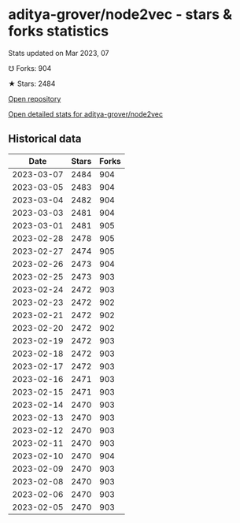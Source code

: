 # aditya-grover/node2vec - stars & forks statistics

Stats updated on Mar 2023, 07

☋ Forks: 904

★ Stars: 2484

[Open repository](https://github.com/aditya-grover/node2vec)

[Open detailed stats for aditya-grover/node2vec](https://reviewgithub.com/rep/aditya-grover/node2vec)

## Historical data
| Date | Stars | Forks |
|------|-------|-------|
| 2023-03-07 | 2484 | 904 | 
| 2023-03-05 | 2483 | 904 | 
| 2023-03-04 | 2482 | 904 | 
| 2023-03-03 | 2481 | 904 | 
| 2023-03-01 | 2481 | 905 | 
| 2023-02-28 | 2478 | 905 | 
| 2023-02-27 | 2474 | 905 | 
| 2023-02-26 | 2473 | 904 | 
| 2023-02-25 | 2473 | 903 | 
| 2023-02-24 | 2472 | 903 | 
| 2023-02-23 | 2472 | 902 | 
| 2023-02-21 | 2472 | 902 | 
| 2023-02-20 | 2472 | 902 | 
| 2023-02-19 | 2472 | 903 | 
| 2023-02-18 | 2472 | 903 | 
| 2023-02-17 | 2472 | 903 | 
| 2023-02-16 | 2471 | 903 | 
| 2023-02-15 | 2471 | 903 | 
| 2023-02-14 | 2470 | 903 | 
| 2023-02-13 | 2470 | 903 | 
| 2023-02-12 | 2470 | 903 | 
| 2023-02-11 | 2470 | 903 | 
| 2023-02-10 | 2470 | 904 | 
| 2023-02-09 | 2470 | 903 | 
| 2023-02-08 | 2470 | 903 | 
| 2023-02-06 | 2470 | 903 | 
| 2023-02-05 | 2470 | 903 | 

